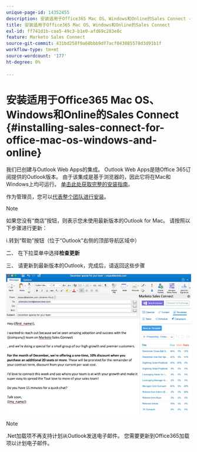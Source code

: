 ```yaml
---
unique-page-id: 14352455
description: 安装适用于Office365 Mac OS、Windows和Online的Sales Connect - Marketo文档 — 产品文档
title: 安装适用于Office365 Mac OS、Windows和Online的Sales Connect
exl-id: ff741d1b-caa5-49c3-b1e0-afd69c283e8c
feature: Marketo Sales Connect
source-git-commit: 431bd258f9a68bbb9df7acf043085578d3d91b1f
workflow-type: tm+mt
source-wordcount: '177'
ht-degree: 0%

---
```


# 安装适用于Office365 Mac OS、Windows和Online的Sales Connect {#installing-sales-connect-for-office-mac-os-windows-and-online}

我们已创建与Outlook Web Apps的集成。 Outlook Web Apps是随Office 365订阅提供的Outlook版本。 由于该集成是基于浏览器的，因此它将在Mac和Windows上均可运行。 [单击此处获取完整的安装指南](https://s3.amazonaws.com/tout-user-store/outlook-mac/assets/install_tout_add-in_outlook_mac.pdf)。

作为管理员，您可以[代表整个团队进行安装](https://docs.microsoft.com/en-us/office365/admin/manage/manage-deployment-of-add-ins?view=o365-worldwide)。

>[!NOTE]
>
>如果您没有“商店”按钮，则表示您未使用最新版本的Outlook for Mac。 请按照以下步骤进行更新：
>
>i.转到“帮助”按钮（位于“Outlook”右侧的顶部导航区域中）
>
>二、 在下拉菜单中选择&#x200B;**检查更新**
>
>三、 请更新到最新版本的Outlook，完成后，请返回这些步骤

![](assets/one.png)

>[!NOTE]
>
>.Net加载项不再支持计划从Outlook发送电子邮件。 您需要更新到Office365加载项以计划电子邮件。
